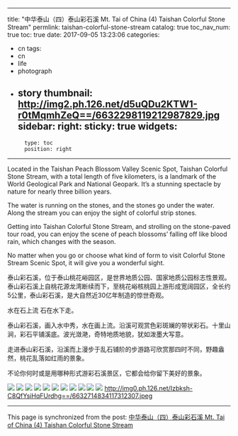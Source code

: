 
---
title: "中华泰山（四）泰山彩石溪  Mt. Tai of China (4)  Taishan Colorful Stone Stream"
permlink: taishan-colorful-stone-stream
catalog: true
toc_nav_num: true
toc: true
date: 2017-09-05 13:23:06
categories:
- cn
tags:
- cn
- life
- photograph
- story
thumbnail: http://img2.ph.126.net/d5uQDu2KTW1-r0tMqmhZeQ==/6632298119212987829.jpg
sidebar:
    right:
        sticky: true
widgets:
    -
        type: toc
        position: right
---


Located in the Taishan Peach Blossom Valley Scenic Spot, Taishan Colorful Stone Stream, with a total length of five kilometers, is a landmark of the World Geological Park and National Geopark. It’s a stunning spectacle by nature for nearly three billion years. 

The water is running on the stones, and the stones go under the water. Along the stream you can enjoy the sight of colorful strip stones. 

Getting into Taishan Colorful Stone Stream, and strolling on the stone-paved tour road, you can enjoy the scene of peach blossoms’ falling off like blood rain, which changes with the season. 

No matter when you go or choose what kind of form to visit Colorful Stone Stream Scenic Spot, it will give you a wonderful sight.

泰山彩石溪，位于泰山桃花峪园区，是世界地质公园、国家地质公园标志性景观。泰山彩石溪上自桃花源龙湾断续而下，至桃花峪核桃园上游形成宽阔园区，全长约5公里，泰山彩石溪，是大自然近30亿年制造的惊世奇观。

水在石上流 石在水下走。

泰山彩石溪，画入水中秀，水在画上流。沿溪可观赏色彩斑斓的带状彩石。十里山涧，彩石平铺溪底。波光潋滟，奇特地质地貌，犹如泼墨大写意。

走进泰山彩石溪，沿溪而上漫步于乱石铺阶的步游路可欣赏那四时不同，野趣盎然，桃花乱落如红雨的景象。

不论你何时或是用哪种形式游彩石溪景区，它都会给你留下美好的景象。

![](http://img2.ph.126.net/d5uQDu2KTW1-r0tMqmhZeQ==/6632298119212987829.jpg)
![](http://img2.ph.126.net/tJjTWXhGJAra4RQbv-gU4A==/2604769434498801326.jpg)
![](http://img1.ph.126.net/Za_F9BGpIp9P0R89m1YgxA==/6632648863419646438.jpeg)
![](http://img0.ph.126.net/dPOHZhXfjcKUMa6U-_hioQ==/6632392677212978595.jpeg)
![](http://img2.ph.126.net/Ir3dAy9LqgPWWdNuAHIy-g==/6632432259631572119.jpeg)
![](http://img1.ph.126.net/rHgtxEHxQGlp4nD_BOwiXQ==/6632640067326624280.jpeg)
![](http://img1.ph.126.net/xWjK4sf2TarovLZjerCgAA==/6632351995282740823.jpeg)
![](http://img1.ph.126.net/q9JLZHtT6ZrT-QEXI2axng==/6632498230329221827.jpeg)
![](http://img1.ph.126.net/Yt9hJLBSnk99JmrY-QBM4A==/6632463045957147736.jpeg)
![](http://img2.ph.126.net/hurlwtl_jl2lpBnYO0iKBw==/6632571897608293952.jpeg)
![](http://img2.ph.126.net/asLw30uI57gMo-All424yg==/6632463045957147740.jpeg)
http://img0.ph.126.net/Izbksh-C8QfYsiHqFUrdhg==/6632714834117312307.jpeg

- - -

This page is synchronized from the post: [中华泰山（四）泰山彩石溪  Mt. Tai of China (4)  Taishan Colorful Stone Stream](https://steemit.com/@bring/taishan-colorful-stone-stream)
